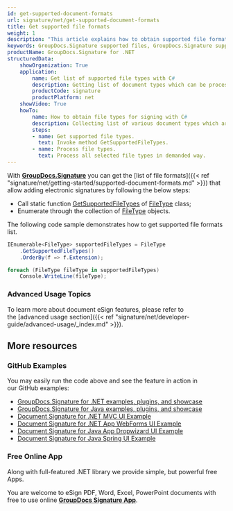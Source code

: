 ```yaml
---
id: get-supported-document-formats
url: signature/net/get-supported-document-formats
title: Get supported file formats
weight: 1
description: "This article explains how to obtain supported file formats list for PDF, Words, Spreadsheet or Presentation document types when working with GroupDocs.Signature within your .NET applications."
keywords: GroupDocs.Signature supported files, GroupDocs.Signature supported documents, GroupDocs.Signature PDF files, GroupDocs.Signature Words files, GroupDocs.Signature Presentation files, GroupDocs.Signature Spreadsheet files
productName: GroupDocs.Signature for .NET
structuredData:
    showOrganization: True
    application:    
        name: Get list of supported file types with C#    
        description: Getting list of document types which can be processed using C# language and GroupDocs.Signature for .NET APIs
        productCode: signature
        productPlatform: net 
    showVideo: True
    howTo:
        name: How to obtain file types for signing with C# 
        description: Collecting list of various document types which are suitable for signing in C#
        steps:
        - name: Get supported file types.
          text: Invoke method GetSupportedFileTypes. 
        - name: Process file types.
          text: Process all selected file types in demanded way. 
---
```


With [**GroupDocs.Signature**](https://products.groupdocs.com/signature/net) you can get the [list of file formats]({{< ref "signature/net/getting-started/supported-document-formats.md" >}}) that allow adding electronic signatures by following the below steps:

* Call static function [GetSupportedFileTypes](https://apireference.groupdocs.com/net/signature/groupdocs.signature.domain/filetype/methods/getsupportedfiletypes) of [FileType](https://apireference.groupdocs.com/net/signature/groupdocs.signature.domain/filetype) class;
* Enumerate through the collection of [FileType](https://apireference.groupdocs.com/net/signature/groupdocs.signature.domain/filetype) objects.

The following code sample demonstrates how to get supported file formats list.

```csharp
IEnumerable<FileType> supportedFileTypes = FileType
    .GetSupportedFileTypes()
    .OrderBy(f => f.Extension);

foreach (FileType fileType in supportedFileTypes)
    Console.WriteLine(fileType);
```

### Advanced Usage Topics

To learn more about document eSign features, please refer to the [advanced usage section]({{< ref "signature/net/developer-guide/advanced-usage/_index.md" >}}).

## More resources

### GitHub Examples

You may easily run the code above and see the feature in action in our GitHub examples:

* [GroupDocs.Signature for .NET examples, plugins, and showcase](https://github.com/groupdocs-signature/GroupDocs.Signature-for-.NET)
* [GroupDocs.Signature for Java examples, plugins, and showcase](https://github.com/groupdocs-signature/GroupDocs.Signature-for-Java)
* [Document Signature for .NET MVC UI Example](https://github.com/groupdocs-signature/GroupDocs.Signature-for-.NET-MVC)
* [Document Signature for .NET App WebForms UI Example](https://github.com/groupdocs-signature/GroupDocs.Signature-for-.NET-WebForms)
* [Document Signature for Java App Dropwizard UI Example](https://github.com/groupdocs-signature/GroupDocs.Signature-for-Java-Dropwizard)
* [Document Signature for Java Spring UI Example](https://github.com/groupdocs-signature/GroupDocs.Signature-for-Java-Spring)

### Free Online App

Along with full-featured .NET library we provide simple, but powerful free Apps.

You are welcome to eSign PDF, Word, Excel, PowerPoint documents with free to use online **[GroupDocs Signature App](https://products.groupdocs.app/signature)**.
